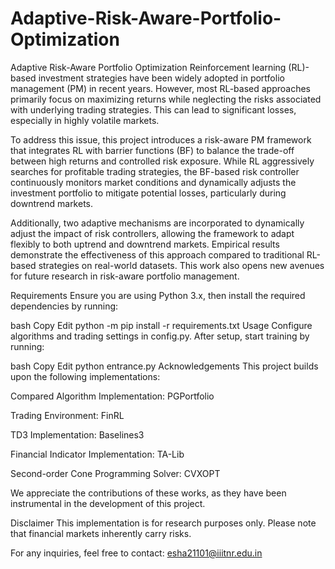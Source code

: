 # Adaptive-Risk-Aware-Portfolio-Optimization

Adaptive Risk-Aware Portfolio Optimization
Reinforcement learning (RL)-based investment strategies have been widely adopted in portfolio management (PM) in recent years. However, most RL-based approaches primarily focus on maximizing returns while neglecting the risks associated with underlying trading strategies. This can lead to significant losses, especially in highly volatile markets.

To address this issue, this project introduces a risk-aware PM framework that integrates RL with barrier functions (BF) to balance the trade-off between high returns and controlled risk exposure. While RL aggressively searches for profitable trading strategies, the BF-based risk controller continuously monitors market conditions and dynamically adjusts the investment portfolio to mitigate potential losses, particularly during downtrend markets.

Additionally, two adaptive mechanisms are incorporated to dynamically adjust the impact of risk controllers, allowing the framework to adapt flexibly to both uptrend and downtrend markets. Empirical results demonstrate the effectiveness of this approach compared to traditional RL-based strategies on real-world datasets. This work also opens new avenues for future research in risk-aware portfolio management.

Requirements
Ensure you are using Python 3.x, then install the required dependencies by running:

bash
Copy
Edit
python -m pip install -r requirements.txt
Usage
Configure algorithms and trading settings in config.py. After setup, start training by running:

bash
Copy
Edit
python entrance.py
Acknowledgements
This project builds upon the following implementations:

Compared Algorithm Implementation: PGPortfolio

Trading Environment: FinRL

TD3 Implementation: Baselines3

Financial Indicator Implementation: TA-Lib

Second-order Cone Programming Solver: CVXOPT

We appreciate the contributions of these works, as they have been instrumental in the development of this project.

Disclaimer
This implementation is for research purposes only. Please note that financial markets inherently carry risks.

For any inquiries, feel free to contact: esha21101@iiitnr.edu.in

